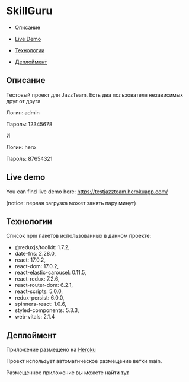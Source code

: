 # SkillGuru

- [Описание](#Описание)

- [Live Demo](#Live-demo)

- [Технологии](#Технологии)

- [Деплоймент](#Деплоймент)

## Описание

Тестовый проект для JazzTeam. Есть два пользователя независимых друг от друга

Логин: admin

Пароль: 12345678

И

Логин: hero

Пароль: 87654321

## Live demo

You can find live demo here: https://testjazzteam.herokuapp.com/

(notice: первая загрузка может занять пару минут)

## Технологии 

Список npm пакетов использованных в данном проекте:

* @reduxjs/toolkit: 1.7.2,
* date-fns: 2.28.0,
* react: 17.0.2,
* react-dom: 17.0.2,
* react-elastic-carousel: 0.11.5,
* react-redux: 7.2.6,
* react-router-dom: 6.2.1,
* react-scripts: 5.0.0,
* redux-persist: 6.0.0,
* spinners-react: 1.0.6,
* styled-components: 5.3.3,
* web-vitals: 2.1.4

## Деплоймент 

Приложение размещено на [Heroku](https://heroku.com/)

Проект использует автоматическое размещение ветки main.

Размещенное приложение вы можете найти [тут](https://skillguru.herokuapp.com)

